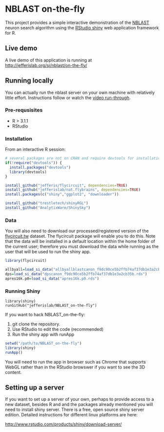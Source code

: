 # NBLAST on-the-fly
This project provides a simple interactive demonstration of the [NBLAST](http://flybrain.mrc-lmb.cam.ac.uk/si/nblast) neuron search algorithm using the [RStudio shiny](http://shiny.rstudio.com/) web application framework for R.

## Live demo

A live demo of this application is running at <http://jefferislab.org/si/nblast/on-the-fly/>
## Running locally
You can actually run the nblast server on your own machine with relatively little effort. Instructions follow or watch the [video run-through](https://www.youtube.com/watch?v=cCDql94lSwI).

### Pre-requsisites

* R > 3.1.1
* RStudio

### Installation 
From an interactive R session:
```r
# several packages are not on CRAN and require devtools for installation
if(!require("devtools")) {
  install.packages("devtools")
  library(devtools)
}

install_github("jefferis/flycircuit", dependencies=TRUE)
install_github("jefferislab/nat.flybrains", dependencies=TRUE)
install.packages(c("shiny","ggplot2", "downloader"))

install_github("trestletech/shinyRGL")
install_github("AnalytixWare/ShinySky")
```
### Data
You will also need to download our processed/registered version of the 
[flycircuit.tw](http://flycircuit.tw) dataset. The flycircuit package will 
enable you to do this. Note that the data will be installed in a default location
within the home folder of the current user; therefore you must download the data
while running as the user that will be used to run the shiny app.

```r
library(flycircuit)

allbyall=load_si_data("allbyallblastcanon_f9dc90ce5b2ffb74af37db1e3a2cb35b.desc")
dps=load_si_data("dpscanon_f9dc90ce5b2ffb74af37db1e3a2cb35b.rds")
apres16k.p0=load_si_data("apres16k.p0.rds")
```

### Running Shiny
```
library(shiny)
runGitHub("jefferislab/NBLAST_on-the-fly")
```

If you want to hack NBLAST_on-the-fly: 

1. git clone the repository. 
2. Use RStudio to edit the code (recommended)
3. Run the shiny app with runApp

```r
setwd("/path/to/NBLAST_on-the-fly")
library(shiny)
runApp()
```

You will need to run the app in browser such as Chrome that supports WebGL 
rather than in the RStudio browswer if you want to see the 3D content.
## Setting up a server
If you want to set up a server of your own, perhaps to provide access to a new dataset, besides R and and the packages already mentioned you will need to install shiny server. There is a free, open source shiny server edition. Detailed instructions for different linux platforms are here:

http://www.rstudio.com/products/shiny/download-server/
